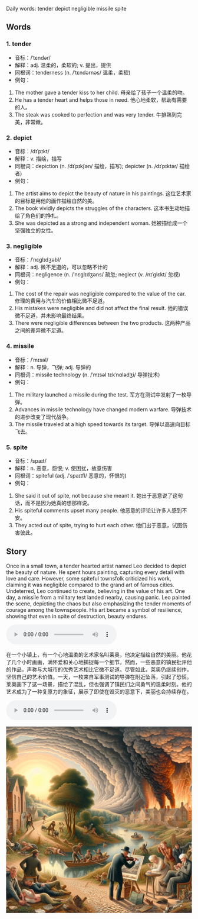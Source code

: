 Daily words: tender depict negligible missile spite

## Words
### 1. tender
- 音标：/ˈtɛndər/ <span style="cursor: pointer;" onclick="document.getElementById('audio-player-1').play()"><i class="fas fa-volume-up"></i></span>
<audio id="audio-player-1" src="audios/words/tender.mp3" style="display:none;"></audio>
- 解释：adj. 温柔的，柔软的; v. 提出，提供
- 同根词：tenderness (n. /ˈtɛndərnəs/ 温柔，柔软)
- 例句：
1. The mother gave a tender kiss to her child.
母亲给了孩子一个温柔的吻。
2. He has a tender heart and helps those in need.
他心地柔软，帮助有需要的人。
3. The steak was cooked to perfection and was very tender.
牛排熟到完美，非常嫩。

### 2. depict
- 音标：/dɪˈpɪkt/ <span style="cursor: pointer;" onclick="document.getElementById('audio-player-2').play()"><i class="fas fa-volume-up"></i></span>
<audio id="audio-player-2" src="audios/words/depict.mp3" style="display:none;"></audio>
- 解释：v. 描绘，描写
- 同根词：depiction (n. /dɪˈpɪkʃən/ 描绘，描写); depicter (n. /dɪˈpɪktər/ 描绘者)
- 例句：
1. The artist aims to depict the beauty of nature in his paintings.
这位艺术家的目标是用他的画作描绘自然的美。
2. The book vividly depicts the struggles of the characters.
这本书生动地描绘了角色们的挣扎。
3. She was depicted as a strong and independent woman.
她被描绘成一个坚强独立的女性。

### 3. negligible
- 音标：/ˈnɛɡlɪdʒəbl/ <span style="cursor: pointer;" onclick="document.getElementById('audio-player-3').play()"><i class="fas fa-volume-up"></i></span>
<audio id="audio-player-3" src="audios/words/negligible.mp3" style="display:none;"></audio>
- 解释：adj. 微不足道的，可以忽略不计的
- 同根词：negligence (n. /ˈnɛɡlɪdʒəns/ 疏忽; neglect (v. /nɪˈɡlɛkt/ 忽视)
- 例句：
1. The cost of the repair was negligible compared to the value of the car.
修理的费用与汽车的价值相比微不足道。
2. His mistakes were negligible and did not affect the final result.
他的错误微不足道，并未影响最终结果。
3. There were negligible differences between the two products.
这两种产品之间的差异微不足道。

### 4. missile
- 音标：/ˈmɪsəl/ <span style="cursor: pointer;" onclick="document.getElementById('audio-player-4').play()"><i class="fas fa-volume-up"></i></span>
<audio id="audio-player-4" src="audios/words/missile.mp3" style="display:none;"></audio>
- 解释：n. 导弹，飞弹; adj. 导弹的
- 同根词：missile technology (n. /ˈmɪsəl tɛkˈnɑlədʒi/ 导弹技术)
- 例句：
1. The military launched a missile during the test.
军方在测试中发射了一枚导弹。
2. Advances in missile technology have changed modern warfare.
导弹技术的进步改变了现代战争。
3. The missile traveled at a high speed towards its target.
导弹以高速向目标飞去。

### 5. spite
- 音标：/spaɪt/ <span style="cursor: pointer;" onclick="document.getElementById('audio-player-5').play()"><i class="fas fa-volume-up"></i></span>
<audio id="audio-player-5" src="audios/words/spite.mp3" style="display:none;"></audio>
- 解释：n. 恶意，怨恨; v. 使困扰，故意伤害
- 同根词：spiteful (adj. /ˈspaɪtfl/ 恶意的，怀恨的)
- 例句：
1. She said it out of spite, not because she meant it.
她出于恶意说了这句话，而不是因为她真的想那样说。
2. His spiteful comments upset many people.
他恶意的评论让许多人感到不安。
3. They acted out of spite, trying to hurt each other.
他们出于恶意，试图伤害彼此。

## Story
Once in a small town, a tender hearted artist named Leo decided to depict the beauty of nature. He spent hours painting, capturing every detail with love and care. However, some spiteful townsfolk criticized his work, claiming it was negligible compared to the grand art of famous cities. Undeterred, Leo continued to create, believing in the value of his art. One day, a missile from a military test landed nearby, causing panic. Leo painted the scene, depicting the chaos but also emphasizing the tender moments of courage among the townspeople. His art became a symbol of resilience, showing that even in spite of destruction, beauty endures.

<audio controls>
  <source src="./audios/story/2024-09-01-english.mp3" type="audio/mpeg">
  你的浏览器不支持音频元素。
</audio>
  

在一个小镇上，有一个心地温柔的艺术家名叫莱奥，他决定描绘自然的美丽。他花了几个小时画画，满怀爱和关心地捕捉每一个细节。然而，一些恶意的镇民批评他的作品，声称与大城市的优秀艺术相比它微不足道。尽管如此，莱奥仍继续创作，坚信自己的艺术价值。一天，一枚来自军事测试的导弹在附近坠落，引起了恐慌。莱奥画下了这一场景，描绘了混乱，但也强调了镇民们之间勇气的温柔时刻。他的艺术成为了一种复原力的象征，展示了即使在毁灭的恶意下，美丽也会持续存在。

<audio controls>
  <source src="./audios/story/2024-09-01-chinese.mp3" type="audio/mpeg">
  你的浏览器不支持音频元素。
</audio>
  

![story](./images/2024-09-01.png)

